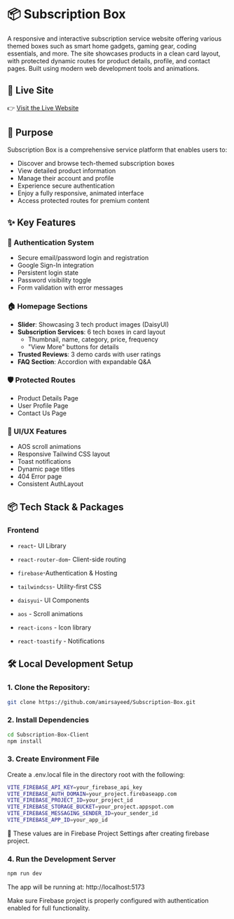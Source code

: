 # 📦 Subscription Box

A responsive and interactive subscription service website offering various themed boxes such as smart home gadgets, gaming gear, coding essentials, and more. The site showcases products in a clean card layout, with protected dynamic routes for product details, profile, and contact pages. Built using modern web development tools and animations.

## 🚀 Live Site

👉 [Visit the Live Website](https://subscription-box-edd92.web.app/)

## 🎯 Purpose

Subscription Box is a comprehensive service platform that enables users to:

- Discover and browse tech-themed subscription boxes
- View detailed product information
- Manage their account and profile
- Experience secure authentication
- Enjoy a fully responsive, animated interface
- Access protected routes for premium content

## ✨ Key Features

### 🔐 Authentication System

- Secure email/password login and registration
- Google Sign-In integration
- Persistent login state
- Password visibility toggle
- Form validation with error messages

### 🏠 Homepage Sections

- **Slider**: Showcasing 3 tech product images (DaisyUI)
- **Subscription Services**: 6 tech boxes in card layout
  - Thumbnail, name, category, price, frequency
  - "View More" buttons for details
- **Trusted Reviews**: 3 demo cards with user ratings
- **FAQ Section**: Accordion with expandable Q&A

### 🛡 Protected Routes

- Product Details Page
- User Profile Page
- Contact Us Page

### 🎨 UI/UX Features

- AOS scroll animations
- Responsive Tailwind CSS layout
- Toast notifications
- Dynamic page titles
- 404 Error page
- Consistent AuthLayout

## 📦 Tech Stack & Packages

### Frontend

- `react`- UI Library
- `react-router-dom`- Client-side routing
- `firebase`-Authentication & Hosting
- `tailwindcss`- Utility-first CSS
- `daisyui`- UI Components

- `aos` - Scroll animations
- `react-icons` - Icon library
- `react-toastify` - Notifications

## 🛠️ Local Development Setup

### 1. Clone the Repository:

```bash
git clone https://github.com/amirsayeed/Subscription-Box.git
```

### 2. Install Dependencies

```bash
cd Subscription-Box-Client
npm install
```

### 3. Create Environment File

Create a .env.local file in the directory root with the following:

```bash
VITE_FIREBASE_API_KEY=your_firebase_api_key
VITE_FIREBASE_AUTH_DOMAIN=your_project.firebaseapp.com
VITE_FIREBASE_PROJECT_ID=your_project_id
VITE_FIREBASE_STORAGE_BUCKET=your_project.appspot.com
VITE_FIREBASE_MESSAGING_SENDER_ID=your_sender_id
VITE_FIREBASE_APP_ID=your_app_id
```

🔐 These values are in Firebase Project Settings after creating firebase project.

### 4. Run the Development Server

```bash
npm run dev
```

The app will be running at: http://localhost:5173

Make sure Firebase project is properly configured with authentication enabled for full functionality.
